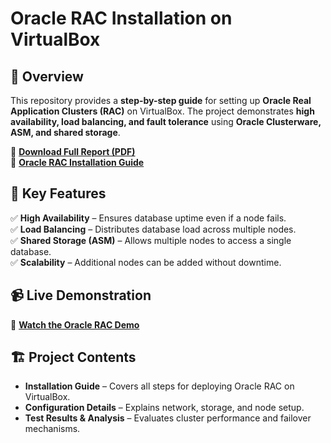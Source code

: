 # Oracle RAC Installation on VirtualBox  

## 📌 Overview  
This repository provides a **step-by-step guide** for setting up **Oracle Real Application Clusters (RAC)** on VirtualBox. The project demonstrates **high availability, load balancing, and fault tolerance** using **Oracle Clusterware, ASM, and shared storage**.  

📄 **[Download Full Report (PDF)](Rapport_cluster.pdf)**  
📄 **[Oracle RAC Installation Guide](Oracle-RAC-Installation-on-VirtualBox.pdf)**  

## 🚀 Key Features  
✅ **High Availability** – Ensures database uptime even if a node fails.  
✅ **Load Balancing** – Distributes database load across multiple nodes.  
✅ **Shared Storage (ASM)** – Allows multiple nodes to access a single database.  
✅ **Scalability** – Additional nodes can be added without downtime.  

## 📹 Live Demonstration  
🎥 **[Watch the Oracle RAC Demo](https://youtu.be/***********)** 

## 🏗️ Project Contents  
- **Installation Guide** – Covers all steps for deploying Oracle RAC on VirtualBox.  
- **Configuration Details** – Explains network, storage, and node setup.  
- **Test Results & Analysis** – Evaluates cluster performance and failover mechanisms.  

